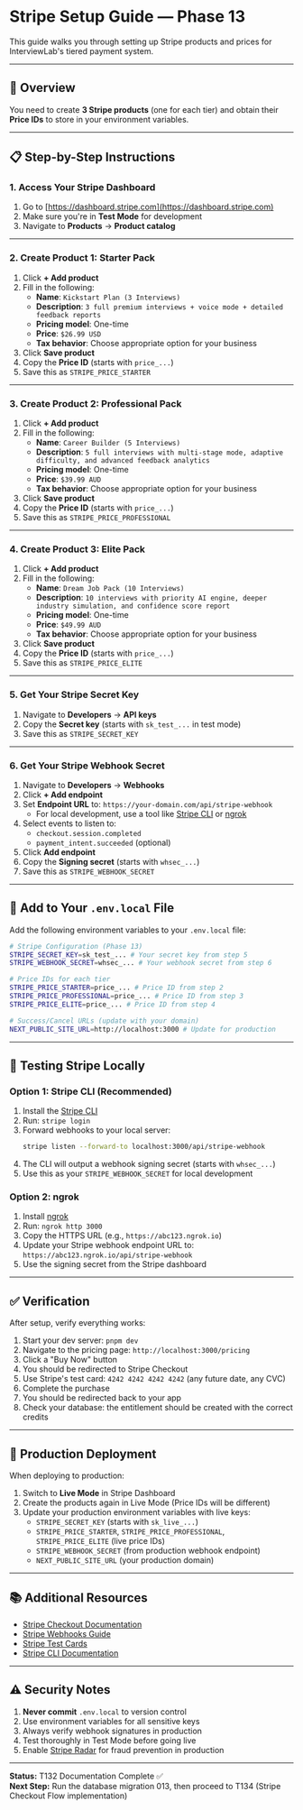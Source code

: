 # Stripe Setup Guide — Phase 13

This guide walks you through setting up Stripe products and prices for InterviewLab's tiered payment system.

---

## 🎯 Overview

You need to create **3 Stripe products** (one for each tier) and obtain their **Price IDs** to store in your environment variables.

---

## 📋 Step-by-Step Instructions

### 1. Access Your Stripe Dashboard

1. Go to [https://dashboard.stripe.com](https://dashboard.stripe.com)
2. Make sure you're in **Test Mode** for development
3. Navigate to **Products** → **Product catalog**

---

### 2. Create Product 1: Starter Pack

1. Click **+ Add product**
2. Fill in the following:
   - **Name**: `Kickstart Plan (3 Interviews)`
   - **Description**: `3 full premium interviews + voice mode + detailed feedback reports`
   - **Pricing model**: One-time
   - **Price**: `$26.99 USD`
   - **Tax behavior**: Choose appropriate option for your business
3. Click **Save product**
4. Copy the **Price ID** (starts with `price_...`)
5. Save this as `STRIPE_PRICE_STARTER`

---

### 3. Create Product 2: Professional Pack

1. Click **+ Add product**
2. Fill in the following:
   - **Name**: `Career Builder (5 Interviews)`
   - **Description**: `5 full interviews with multi-stage mode, adaptive difficulty, and advanced feedback analytics`
   - **Pricing model**: One-time
   - **Price**: `$39.99 AUD`
   - **Tax behavior**: Choose appropriate option for your business
3. Click **Save product**
4. Copy the **Price ID** (starts with `price_...`)
5. Save this as `STRIPE_PRICE_PROFESSIONAL`

---

### 4. Create Product 3: Elite Pack

1. Click **+ Add product**
2. Fill in the following:
   - **Name**: `Dream Job Pack (10 Interviews)`
   - **Description**: `10 interviews with priority AI engine, deeper industry simulation, and confidence score report`
   - **Pricing model**: One-time
   - **Price**: `$49.99 AUD`
   - **Tax behavior**: Choose appropriate option for your business
3. Click **Save product**
4. Copy the **Price ID** (starts with `price_...`)
5. Save this as `STRIPE_PRICE_ELITE`

---

### 5. Get Your Stripe Secret Key

1. Navigate to **Developers** → **API keys**
2. Copy the **Secret key** (starts with `sk_test_...` in test mode)
3. Save this as `STRIPE_SECRET_KEY`

---

### 6. Get Your Stripe Webhook Secret

1. Navigate to **Developers** → **Webhooks**
2. Click **+ Add endpoint**
3. Set **Endpoint URL** to: `https://your-domain.com/api/stripe-webhook`
   - For local development, use a tool like [Stripe CLI](https://stripe.com/docs/stripe-cli) or [ngrok](https://ngrok.com/)
4. Select events to listen to:
   - `checkout.session.completed`
   - `payment_intent.succeeded` (optional)
5. Click **Add endpoint**
6. Copy the **Signing secret** (starts with `whsec_...`)
7. Save this as `STRIPE_WEBHOOK_SECRET`

---

## 🔐 Add to Your `.env.local` File

Add the following environment variables to your `.env.local` file:

```bash
# Stripe Configuration (Phase 13)
STRIPE_SECRET_KEY=sk_test_... # Your secret key from step 5
STRIPE_WEBHOOK_SECRET=whsec_... # Your webhook secret from step 6

# Price IDs for each tier
STRIPE_PRICE_STARTER=price_... # Price ID from step 2
STRIPE_PRICE_PROFESSIONAL=price_... # Price ID from step 3
STRIPE_PRICE_ELITE=price_... # Price ID from step 4

# Success/Cancel URLs (update with your domain)
NEXT_PUBLIC_SITE_URL=http://localhost:3000 # Update for production
```

---

## 🧪 Testing Stripe Locally

### Option 1: Stripe CLI (Recommended)

1. Install the [Stripe CLI](https://stripe.com/docs/stripe-cli)
2. Run: `stripe login`
3. Forward webhooks to your local server:
   ```bash
   stripe listen --forward-to localhost:3000/api/stripe-webhook
   ```
4. The CLI will output a webhook signing secret (starts with `whsec_...`)
5. Use this as your `STRIPE_WEBHOOK_SECRET` for local development

### Option 2: ngrok

1. Install [ngrok](https://ngrok.com/)
2. Run: `ngrok http 3000`
3. Copy the HTTPS URL (e.g., `https://abc123.ngrok.io`)
4. Update your Stripe webhook endpoint URL to: `https://abc123.ngrok.io/api/stripe-webhook`
5. Use the signing secret from the Stripe dashboard

---

## ✅ Verification

After setup, verify everything works:

1. Start your dev server: `pnpm dev`
2. Navigate to the pricing page: `http://localhost:3000/pricing`
3. Click a "Buy Now" button
4. You should be redirected to Stripe Checkout
5. Use Stripe's test card: `4242 4242 4242 4242` (any future date, any CVC)
6. Complete the purchase
7. You should be redirected back to your app
8. Check your database: the entitlement should be created with the correct credits

---

## 🚀 Production Deployment

When deploying to production:

1. Switch to **Live Mode** in Stripe Dashboard
2. Create the products again in Live Mode (Price IDs will be different)
3. Update your production environment variables with live keys:
   - `STRIPE_SECRET_KEY` (starts with `sk_live_...`)
   - `STRIPE_PRICE_STARTER`, `STRIPE_PRICE_PROFESSIONAL`, `STRIPE_PRICE_ELITE` (live price IDs)
   - `STRIPE_WEBHOOK_SECRET` (from production webhook endpoint)
   - `NEXT_PUBLIC_SITE_URL` (your production domain)

---

## 📚 Additional Resources

- [Stripe Checkout Documentation](https://stripe.com/docs/payments/checkout)
- [Stripe Webhooks Guide](https://stripe.com/docs/webhooks)
- [Stripe Test Cards](https://stripe.com/docs/testing#cards)
- [Stripe CLI Documentation](https://stripe.com/docs/stripe-cli)

---

## ⚠️ Security Notes

1. **Never commit** `.env.local` to version control
2. Use environment variables for all sensitive keys
3. Always verify webhook signatures in production
4. Test thoroughly in Test Mode before going live
5. Enable [Stripe Radar](https://stripe.com/radar) for fraud prevention in production

---

**Status:** T132 Documentation Complete ✅  
**Next Step:** Run the database migration 013, then proceed to T134 (Stripe Checkout Flow implementation)

